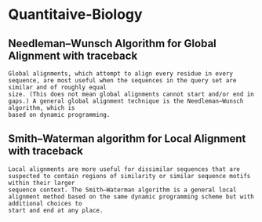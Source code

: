 # Quantitaive-Biology

## Needleman–Wunsch Algorithm for Global Alignment with traceback
    Global alignments, which attempt to align every residue in every sequence, are most useful when the sequences in the query set are similar and of roughly equal
    size. (This does not mean global alignments cannot start and/or end in gaps.) A general global alignment technique is the Needleman–Wunsch algorithm, which is
    based on dynamic programming.

##  Smith–Waterman algorithm for Local Alignment with traceback
    Local alignments are more useful for dissimilar sequences that are suspected to contain regions of similarity or similar sequence motifs within their larger 
    sequence context. The Smith–Waterman algorithm is a general local alignment method based on the same dynamic programming scheme but with additional choices to 
    start and end at any place.
